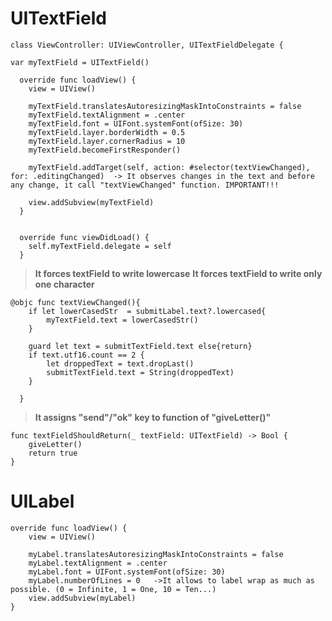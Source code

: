 # UITextField


    class ViewController: UIViewController, UITextFieldDelegate {
    
    var myTextField = UITextField()
    
      override func loadView() {
        view = UIView()
      
        myTextField.translatesAutoresizingMaskIntoConstraints = false
        myTextField.textAlignment = .center
        myTextField.font = UIFont.systemFont(ofSize: 30)
        myTextField.layer.borderWidth = 0.5
        myTextField.layer.cornerRadius = 10
        myTextField.becomeFirstResponder()
        
        myTextField.addTarget(self, action: #selector(textViewChanged), for: .editingChanged)  -> It observes changes in the text and before any change, it call "textViewChanged" function. IMPORTANT!!!

        view.addSubview(myTextField)
      }
      
      
      override func viewDidLoad() {
        self.myTextField.delegate = self
      }
      
>**It forces textField to write lowercase**
>**It forces textField to write only one character**

    @objc func textViewChanged(){
        if let lowerCasedStr  = submitLabel.text?.lowercased{
            myTextField.text = lowerCasedStr()
        }
        
        guard let text = submitTextField.text else{return}
        if text.utf16.count == 2 {
            let droppedText = text.dropLast()
            submitTextField.text = String(droppedText)
        }
        
      }

>**It assigns "send"/"ok" key to function of "giveLetter()"**

    func textFieldShouldReturn(_ textField: UITextField) -> Bool {
        giveLetter()
        return true
    }
    
    
    
# UILabel
  
    override func loadView() {
        view = UIView()  
        
        myLabel.translatesAutoresizingMaskIntoConstraints = false
        myLabel.textAlignment = .center
        myLabel.font = UIFont.systemFont(ofSize: 30)
        myLabel.numberOfLines = 0   ->It allows to label wrap as much as possible. (0 = Infinite, 1 = One, 10 = Ten...)
        view.addSubview(myLabel)
    }
